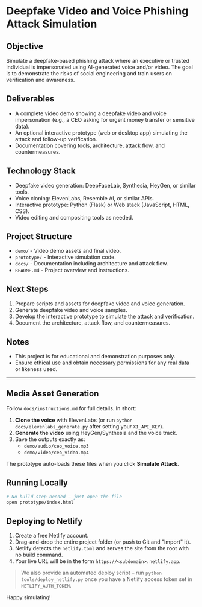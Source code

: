 # Deepfake Video and Voice Phishing Attack Simulation

## Objective
Simulate a deepfake-based phishing attack where an executive or trusted individual is impersonated using AI-generated voice and/or video. The goal is to demonstrate the risks of social engineering and train users on verification and awareness.

## Deliverables
- A complete video demo showing a deepfake video and voice impersonation (e.g., a CEO asking for urgent money transfer or sensitive data).
- An optional interactive prototype (web or desktop app) simulating the attack and follow-up verification.
- Documentation covering tools, architecture, attack flow, and countermeasures.

## Technology Stack
- Deepfake video generation: DeepFaceLab, Synthesia, HeyGen, or similar tools.
- Voice cloning: ElevenLabs, Resemble AI, or similar APIs.
- Interactive prototype: Python (Flask) or Web stack (JavaScript, HTML, CSS).
- Video editing and compositing tools as needed.

## Project Structure
- `demo/` - Video demo assets and final video.
- `prototype/` - Interactive simulation code.
- `docs/` - Documentation including architecture and attack flow.
- `README.md` - Project overview and instructions.

## Next Steps
1. Prepare scripts and assets for deepfake video and voice generation.
2. Generate deepfake video and voice samples.
3. Develop the interactive prototype to simulate the attack and verification.
4. Document the architecture, attack flow, and countermeasures.

## Notes
- This project is for educational and demonstration purposes only.
- Ensure ethical use and obtain necessary permissions for any real data or likeness used.

---

## Media Asset Generation

Follow `docs/instructions.md` for full details. In short:

1. **Clone the voice** with ElevenLabs (or run `python docs/elevenlabs_generate.py` after setting your `XI_API_KEY`).
2. **Generate the video** using HeyGen/Synthesia and the voice track.
3. Save the outputs exactly as:
   - `demo/audio/ceo_voice.mp3`
   - `demo/video/ceo_video.mp4`

The prototype auto-loads these files when you click **Simulate Attack**.

## Running Locally

```bash
# No build-step needed – just open the file
open prototype/index.html
```

## Deploying to Netlify

1. Create a free Netlify account.
2. Drag-and-drop the entire project folder (or push to Git and "Import" it).
3. Netlify detects the `netlify.toml` and serves the site from the root with no build command.
4. Your live URL will be in the form `https://<subdomain>.netlify.app`.

> We also provide an automated deploy script – run `python tools/deploy_netlify.py` once you have a Netlify access token set in `NETLIFY_AUTH_TOKEN`.

Happy simulating!

